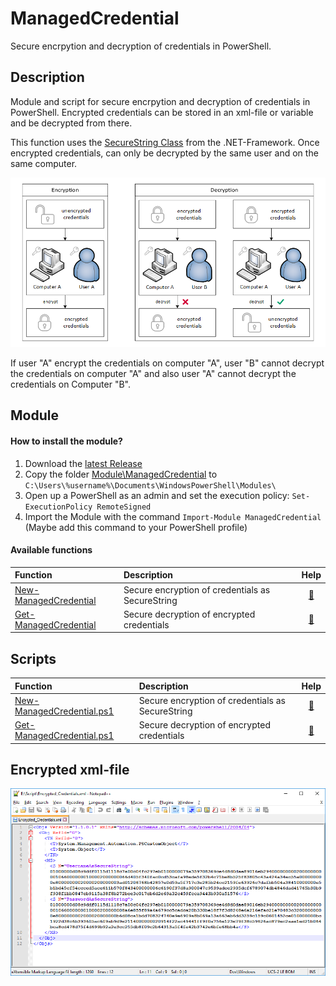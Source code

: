 # ManagedCredential

Secure encrpytion and decryption of credentials in PowerShell.

## Description

Module and script for secure encrpytion and decryption of credentials in PowerShell. Encrypted credentials can be stored in an xml-file or variable and be decrypted from there. 

This function uses the [SecureString Class](https://msdn.microsoft.com/en-us/library/system.security.securestring(v=vs.110).aspx) from the .NET-Framework. Once encrypted credentials, can only be decrypted by the same user and on the same computer.

![SecureString](Documentation/Images/SecureString_HowTo.png?raw=true "SecureString HowTo")

If user "A" encrypt the credentials on computer "A", user "B" cannot decrypt the credentials on computer "A" and also user "A" cannot decrypt the credentials on Computer "B".

## Module

#### How to install the module?

1. Download the [latest Release](https://github.com/BornToBeRoot/PowerShell_ManagedCredential/releases/latest) 
2. Copy the folder [Module\ManagedCredential](Module/ManagedCredential) to `C:\Users\%username%\Documents\WindowsPowerShell\Modules\`
3. Open up a PowerShell as an admin and set the execution policy: `Set-ExecutionPolicy RemoteSigned`
4. Import the Module with the command `Import-Module ManagedCredential` (Maybe add this command to your PowerShell profile)

#### Available functions

| Function | Description | Help |
| :--- | :--- | :---: |
| [New-ManagedCredential](Module/ManagedCredential/Functions/New-ManagedCredential.ps1) | Secure encryption of credentials as SecureString | [:book:](Documentation/New-ManagedCredential.README.md) |
| [Get-ManagedCredential](Module/ManagedCredential/Functions/Get-ManagedCredential.ps1) | Secure decryption of encrypted credentials | [:book:](Documentation/Get-ManagedCredential.README.md) |

## Scripts

| Function | Description | Help |
| :--- | :--- | :---: |
| [New-ManagedCredential.ps1](Scripts/New-ManagedCredential.ps1) | Secure encryption of credentials as SecureString | [:book:](Documentation/New-ManagedCredential.README.md) |
| [Get-ManagedCredential.ps1](Scripts/Get-ManagedCredential.ps1) | Secure decryption of encrypted credentials | [:book:](Documentation/Get-ManagedCredential.README.md) |

## Encrypted xml-file

![Screenshot](Documentation/Images/Encrypted_XML-File.png?raw=true "Encrypted XML-File")
